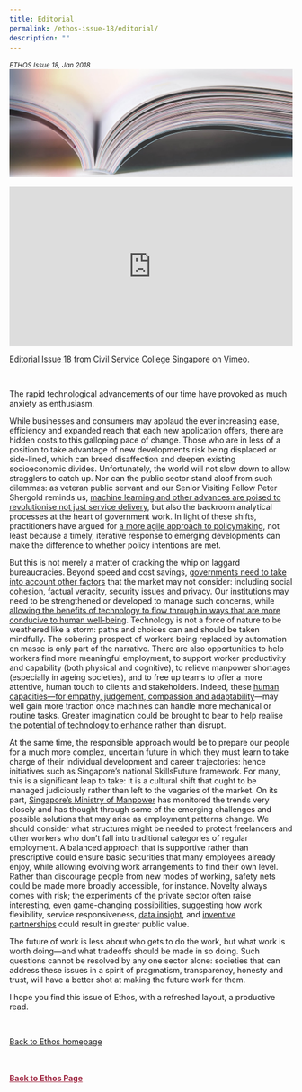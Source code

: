 ```yaml
---
title: Editorial
permalink: /ethos-issue-18/editorial/
description: ""
---
```

<style>

.back a
{
	color: #9f2943;
	font-weight: bold;
}

#banner img
{
	width:100%;
}
	
.author
{
border-bottom: 1px solid black;
margin-top:40px;
padding-bottom:30px;
border-top: 1px solid black;	

}

.author p {
	font-size: 0.9em;
	line-height:24px !important;
	}	

.break
{
   border-top: 1px solid  black;
   border-bottom: 1px solid black;
	 padding:20px;
	text-align:center;
	margin-top:50px;
}
	
.break1
{
font-family: Georgia;
	font-size:20px;
	font-style: italic;
	font-weight: bold;
}

.boxheader {
	color: white !important;
	}	

.containerbox {
	background-color: #B7C9E2;
	border-radius: 10px;
	padding: 5%;
	margin-top: 5%;
	
	}	

li {
	font-size: 15px !important;
	
	}	

</style>

<em><small>ETHOS Issue 18, Jan 2018</small></em>
<img src="/images/Landing_Banner_Images/knowledge_editorial_banner_01.jpg">



  
<div style="padding:56.25% 0 0 0;position:relative;"><iframe style="position:absolute;top:0;left:0;width:100%;height:100%;" src="https://player.vimeo.com/video/258202300" frameborder="0"></iframe></div>  
  
<p><a href="https://vimeo.com/258202300">Editorial Issue 18</a> from <a href="https://vimeo.com/user57303802">Civil Service College Singapore</a> on <a href="https://vimeo.com/">Vimeo</a>.</p>  
  
<br>  
  
<p>The rapid technological advancements of our time have provoked as much anxiety as enthusiasm.</p>  
  
<p>While businesses and consumers may applaud the ever increasing ease, efficiency and expanded reach that each new application offers, there are hidden costs to this galloping pace of change. Those who are in less of a position to take advantage of new developments risk being displaced or side-lined, which can breed disaffection and deepen existing socioeconomic divides. Unfortunately, the world will not slow down to allow stragglers to catch up. Nor can the public sector stand aloof from such dilemmas: as veteran public servant and our Senior Visiting Fellow Peter Shergold reminds us, <a href="2018%20Issue%2018/public-service-4.html">machine learning and other advances are poised to revolutionise not just service delivery</a>, but also the backroom analytical processes at the heart of government work. In light of these shifts, practitioners have argued for <a href="2018%20Issue%2018/governance-amid-technological-disruption-a-vision-for-an-agile-public-service.html">a more agile approach to policymaking</a>, not least because a timely, iterative response to emerging developments can make the difference to whether policy intentions are met.</p>  
  
<p>But this is not merely a matter of cracking the whip on laggard bureaucracies. Beyond speed and cost savings, <a href="2018%20Issue%2018/the-digital-social-contract-and-e-legitimacy.html">governments need to take into account other factors</a> that the market may not consider: including social cohesion, factual veracity, security issues and privacy. Our institutions may need to be strengthened or developed to manage such concerns, while <a href="2018%20Issue%2018/the-digital-work-economy-and-our-human-future.html">allowing the benefits of technology to flow through in ways that are more conducive to human well-being</a>. Technology is not a force of nature to be weathered like a storm: paths and choices can and should be taken mindfully. The sobering prospect of workers being replaced by automation en masse is only part of the narrative. There are also opportunities to help workers find more meaningful employment, to support worker productivity and capability (both physical and cognitive), to relieve manpower shortages (especially in ageing societies), and to free up teams to offer a more attentive, human touch to clients and stakeholders. Indeed, these <a href="2018%20Issue%2018/navigating-the-new-economy-a-future-that-works.html">human capacities—for empathy, judgement, compassion and adaptability</a>—may well gain more traction once machines can handle more mechanical or routine tasks. Greater imagination could be brought to bear to help realise <a href="2018%20Issue%2018/making-technology-work-for-workers.html">the potential of technology to enhance</a>&nbsp;rather than disrupt.</p>  
  
<p>At the same time, the responsible approach would be to prepare our people for a much more complex, uncertain future in which they must learn to take charge of their individual development and career trajectories: hence initiatives such as Singapore’s national SkillsFuture framework. For many, this is a significant leap to take: it is a cultural shift that ought to be managed judiciously rather than left to the vagaries of the market. On its part, <a href="2018%20Issue%2018/trends-and-shifts-in-employment-singapore-s-workforce.html">Singapore’s Ministry of Manpower</a>&nbsp;has monitored the trends very closely and has thought through some of the emerging challenges and possible solutions that may arise as employment patterns change. We should consider what structures might be needed to protect freelancers and other workers who don’t fall into traditional categories of regular employment. A balanced approach that is supportive rather than prescriptive could ensure basic securities that many employees already enjoy, while allowing evolving work arrangements to find their own level. Rather than discourage people from new modes of working, safety nets could be made more broadly accessible, for instance. Novelty always comes with risk; the experiments of the private sector often raise interesting, even game-changing possibilities, suggesting how work flexibility, service responsiveness, <a href="2018%20Issue%2018/supporting-job-growth-and-worker-prosperity-in-a-new-era-of-automation.html">data insight</a>, and <a href="2018%20Issue%2018/public-value-through-private-partnerships-the-grab-story.html">inventive partnerships</a>&nbsp;could result in greater public value.</p>  
  
<p>The future of work is less about who gets to do the work, but what work is worth doing—and what tradeoffs should be made in so doing. Such questions cannot be resolved by any one sector alone: societies that can address these issues in a spirit of pragmatism, transparency, honesty and trust, will have a better shot at making the future work for them.</p>  
  
<p>I hope you find this issue of Ethos, with a refreshed layout, a productive read.</p>  
  
<br>  
  
<p><a href="../ethos.html">Back to Ethos homepage</a></p>






<br>
<br>	
<div class="back">
<a href="/ethos/">Back to Ethos Page</a>	
</div>